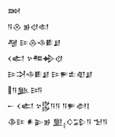 <div class='block'>
<div class='line'>𒇷</div>
<div class='line'>𒀀𒊮 𒂊𒋼𒊕</div>
<div class='line'>𒆷 𒄿𒁲𒈾𒀾𒋗</div>
<div class='line'>𒌋𒅗 𒆳𒍣𒄈𒋼</div>
<div class='line'>𒄿𒋫𒈾𒀾𒋗 𒄿𒊓𒉺𒊏𒋗</div>
<div class='line'>𒀀𒆥𒅀</div>
<div class='line'>𒀸 𒌋𒅗 𒆳𒌵𒀀𒀀 𒀀𒊓𒀠𒋙</div>
<div class='line'>𒆠𒄿 𒀭𒉌𒂊 𒅅𒄭𒁉𒀀 𒈠𒀀</div>
</div>